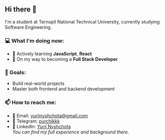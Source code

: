 ## Hi there 👋

I'm a student at Ternopil National Technical University, currently studying Software Engineering.

### 💻 What I'm doing now:
- 🌱 Actively learning **JavaScript**, **React**
- 🎯 On my way to becoming a **Full Stack Developer**

### 🚀 Goals:
- Build real-world projects
- Master both frontend and backend development

### 📫 How to reach me:
- 📧 Email: yuriinyshchota@gmail.com
- 💬 Telegram: [purchikkk](https://t.me/purchikkk)
- 💼 LinkedIn: [Yurii Nyshchota](https://www.linkedin.com/in/yurii-nyshchota-88ba7429a/)  
  _You can find my full experience and background there._
